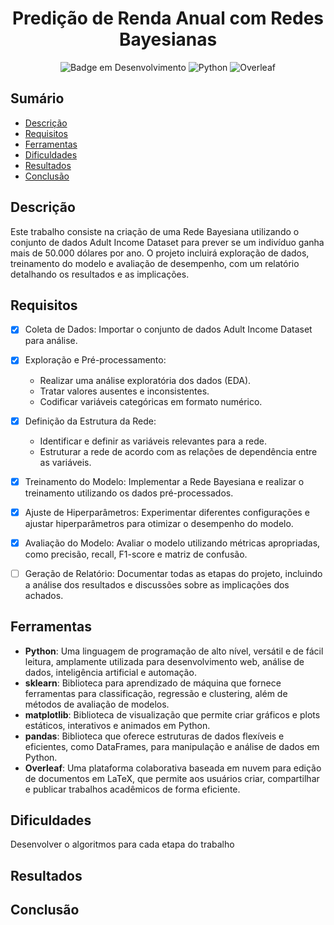 <h1 align="center"> Predição de Renda Anual com Redes Bayesianas </h1>

<div align="center">

![Badge em Desenvolvimento](http://img.shields.io/static/v1?label=STATUS&message=EM%20DESENVOLVIMENTO&color=GREEN&style=for-the-badge)
![Python](https://img.shields.io/badge/Python-3776AB?style=for-the-badge&logo=python&logoColor=white)
![Overleaf](https://img.shields.io/badge/Overleaf-47A141?style=for-the-badge&logo=Overleaf&logoColor=white)


</div>


## Sumário

* [Descrição](#descrição)
* [Requisitos](#requisitos)
* [Ferramentas](#ferramentas)
* [Dificuldades](#dificuldades)
* [Resultados](#resultados)
* [Conclusão](#conclusao)

## Descrição

Este trabalho consiste na criação de uma Rede Bayesiana utilizando o conjunto de dados Adult Income Dataset para prever se um indivíduo ganha mais de 50.000 dólares por ano. O projeto incluirá exploração de dados, treinamento do modelo e avaliação de desempenho, com um relatório detalhando os resultados e as implicações.

## Requisitos

- [x] Coleta de Dados: Importar o conjunto de dados Adult Income Dataset para análise.
- [x] Exploração e Pré-processamento: 
  - Realizar uma análise exploratória dos dados (EDA).
  - Tratar valores ausentes e inconsistentes.
  - Codificar variáveis categóricas em formato numérico.
- [x] Definição da Estrutura da Rede: 
  - Identificar e definir as variáveis relevantes para a rede.
  - Estruturar a rede de acordo com as relações de dependência entre as variáveis.
- [x] Treinamento do Modelo: Implementar a Rede Bayesiana e realizar o treinamento utilizando os dados pré-processados.
- [x] Ajuste de Hiperparâmetros: Experimentar diferentes configurações e ajustar hiperparâmetros para otimizar o desempenho do modelo.
- [x] Avaliação do Modelo: Avaliar o modelo utilizando métricas apropriadas, como precisão, recall, F1-score e matriz de confusão.
- [ ] Geração de Relatório: Documentar todas as etapas do projeto, incluindo a análise dos resultados e discussões sobre as implicações dos achados.


## Ferramentas

- **Python**: Uma linguagem de programação de alto nível, versátil e de fácil leitura, amplamente utilizada para desenvolvimento web, análise de dados, inteligência artificial e automação.
- **sklearn**: Biblioteca para aprendizado de máquina que fornece ferramentas para classificação, regressão e clustering, além de métodos de avaliação de modelos.  
- **matplotlib**: Biblioteca de visualização que permite criar gráficos e plots estáticos, interativos e animados em Python.  
- **pandas**: Biblioteca que oferece estruturas de dados flexíveis e eficientes, como DataFrames, para manipulação e análise de dados em Python.
- **Overleaf**: Uma plataforma colaborativa baseada em nuvem para edição de documentos em LaTeX, que permite aos usuários criar, compartilhar e publicar trabalhos acadêmicos de forma eficiente.


## Dificuldades

Desenvolver o algoritmos para cada etapa do trabalho


## Resultados



## Conclusão
